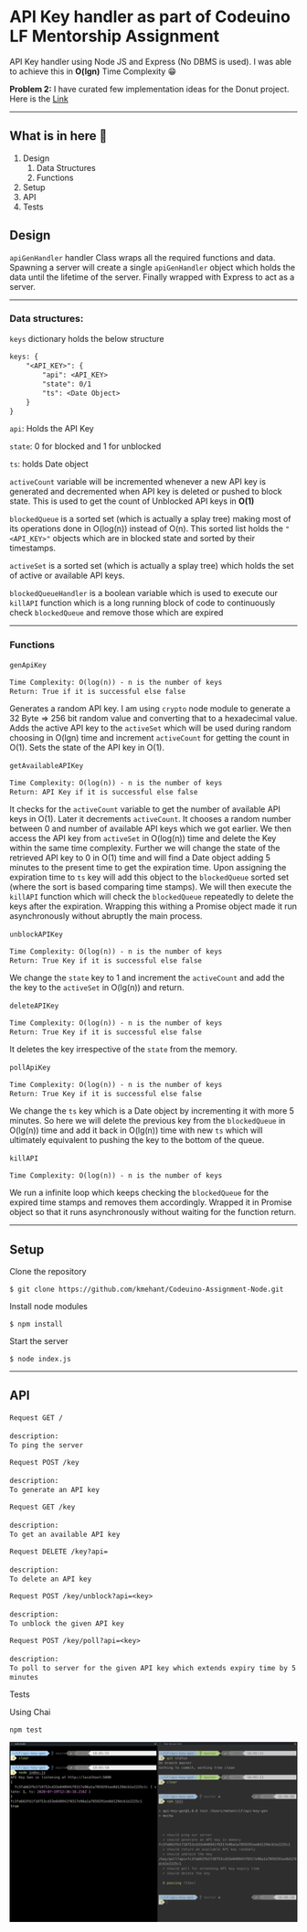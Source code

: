 # API Key handler as part of Codeuino LF Mentorship Assignment
API Key handler using Node JS and Express (No DBMS is used). I was able to achieve this in **O(lgn)** Time Complexity 😁

**Problem 2:** I have curated few implementation ideas for the Donut project. Here is the [Link](https://docs.google.com/document/d/1m5z3cI0M4NvnPgRABnV-bbk80kosjz6ZD7HwWwtKzSw/edit?usp=sharing)

<hr>

## What is in here 🤔
1. Design
   1. Data Structures
   2. Functions
2. Setup
3. API
4. Tests

## Design

`apiGenHandler` handler Class wraps all the required functions and data. Spawning a server will create a single `apiGenHandler` object which holds the data until the lifetime of the server. Finally wrapped with Express to act as a server.

<hr>

### Data structures:

`keys` dictionary holds the below structure
```
keys: {
    "<API_KEY>": {
        "api": <API_KEY>
        "state": 0/1
        "ts": <Date Object>
    }
}
```
`api`: Holds the API Key

`state`: 0 for blocked and 1 for unblocked

`ts`: holds Date object


`activeCount` variable will be incremented whenever a new API key is generated and decremented when API key is deleted or pushed to block state. This is used to get the count of Unblocked API keys in **O(1)**

`blockedQueue` is a sorted set (which is actually a splay tree) making most of its operations done in O(log(n)) instead of O(n). This sorted list holds the `"<API_KEY>"` objects which are in blocked state and sorted by their timestamps.

`activeSet` is a sorted set (which is actually a splay tree) which holds the set of active or available API keys.

`blockedQueueHandler` is a boolean variable which is used to execute our `killAPI` function which is a long running block of code to continuously check `blockedQueue` and remove those which are expired

<hr>

### Functions

`genApiKey`
```
Time Complexity: O(log(n)) - n is the number of keys
Return: True if it is successful else false
```

Generates a random API key. I am using `crypto` node module to generate a 32 Byte => 256 bit random value and converting that to a hexadecimal value. Adds the active API key to the `activeSet` which will be used during random choosing in O(lgn) time and increment `activeCount` for getting the count in O(1). Sets the state of the API key in O(1).

`getAvailableAPIKey`
```
Time Complexity: O(log(n)) - n is the number of keys
Return: API Key if it is successful else false
```
It checks for the `activeCount` variable to get the number of available API keys in O(1). 
Later it decrements `activeCount`. It chooses a random number between 0 and number of available API keys which we got earlier. We then access the API key from `activeSet` in O(log(n)) time and delete the Key within the same time complexity. Further we will change the state of the retrieved API key to 0 in O(1) time and will find a Date object adding 5 minutes to the present time to get the expiration time. Upon assigning the expiration time to `ts` key will add this object to the `blockedQueue` sorted set (where the sort is based comparing time stamps). We will then execute the `killAPI` function which will check the `blockedQueue` repeatedly to delete the keys after the expiration. Wrapping this withing a Promise object made it run asynchronously without abruptly the main process.

`unblockAPIKey`
```
Time Complexity: O(log(n)) - n is the number of keys
Return: True Key if it is successful else false
```
We change the `state` key to 1 and increment the `activeCount` and add the the key to the `activeSet` in O(lg(n)) and return.

`deleteAPIKey`
```
Time Complexity: O(log(n)) - n is the number of keys
Return: True Key if it is successful else false
```
It deletes the key irrespective of the `state` from the memory.

`pollApiKey`
```
Time Complexity: O(log(n)) - n is the number of keys
Return: True Key if it is successful else false
```
We change the `ts` key which is a Date object by incrementing it with more 5 minutes. So here we will delete the previous key from the `blockedQueue` in O(lg(n)) time and add it back in O(lg(n)) time with new `ts` which will ultimately equivalent to pushing the key to the bottom of the queue.

`killAPI`
```
Time Complexity: O(log(n)) - n is the number of keys
```
We run a infinite loop which keeps checking the `blockedQueue` for the expired time stamps and removes them accordingly. Wrapped it in Promise object so that it runs asynchronously without waiting for the function return.

<hr>

## Setup

Clone the repository
```
$ git clone https://github.com/kmehant/Codeuino-Assignment-Node.git
```

Install node modules
```
$ npm install
```

Start the server
```
$ node index.js
```

<hr>

## API

```
Request GET /

description:
To ping the server
```

```
Request POST /key

description:
To generate an API key
```

```
Request GET /key

description:
To get an available API key
```

```
Request DELETE /key?api=

description:
To delete an API key
```


```
Request POST /key/unblock?api=<key>

description:
To unblock the given API key
```

```
Request POST /key/poll?api=<key>

description:
To poll to server for the given API key which extends expiry time by 5 minutes
```
Tests


Using Chai

```
npm test
```

![tests](./tests.png)


